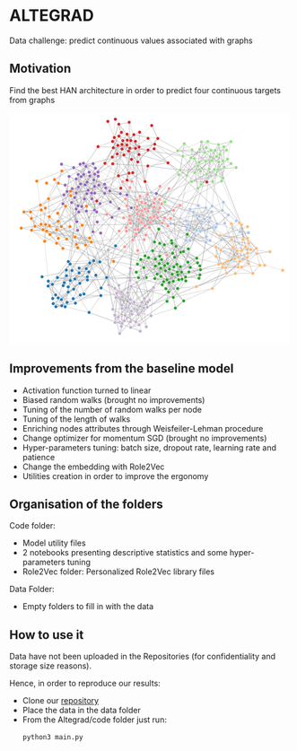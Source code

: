 # ALTEGRAD
Data challenge: predict continuous values associated with graphs

## Motivation
Find the best HAN architecture in order to predict four continuous targets from graphs

![Graph_pic](./img/graph.png)


## Improvements from the baseline model
- Activation function turned to linear
- Biased random walks (brought no improvements)
- Tuning of the number of random walks per node
- Tuning of the length of walks
- Enriching nodes attributes through Weisfeiler-Lehman procedure
- Change optimizer for momentum SGD (brought no improvements)
- Hyper-parameters tuning: batch size, dropout rate, learning rate and patience
- Change the embedding with Role2Vec
- Utilities creation in order to improve the ergonomy

## Organisation of the folders
Code folder:
  - Model utility files
  - 2 notebooks presenting descriptive statistics and some hyper-parameters tuning
  - Role2Vec folder: Personalized Role2Vec library files

Data Folder:
  - Empty folders to fill in with the data

## How to use it
Data have not been uploaded in the Repositories (for confidentiality and storage size reasons).

Hence, in order to reproduce our results:
- Clone our [repository](https://github.com/AliceGuichenez/ALTEGRAD)
- Place the data in the data folder
- From the Altegrad/code folder just run:
  ```python
  python3 main.py
  ```
